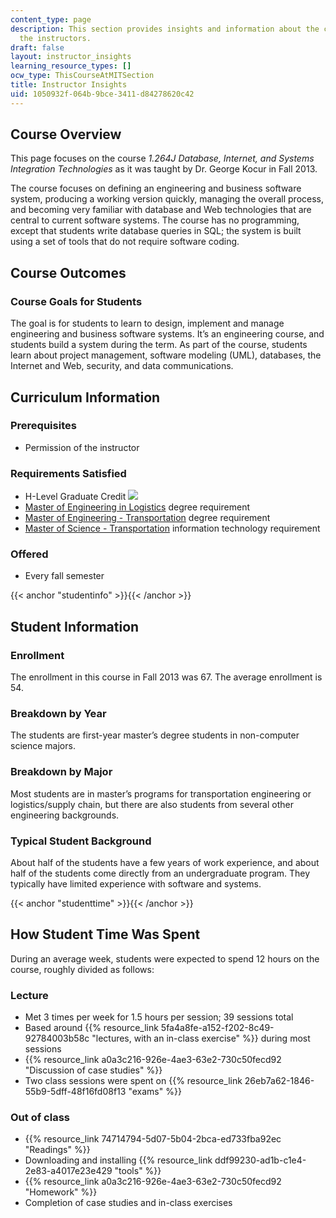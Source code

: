 ```yaml
---
content_type: page
description: This section provides insights and information about the course from
  the instructors.
draft: false
layout: instructor_insights
learning_resource_types: []
ocw_type: ThisCourseAtMITSection
title: Instructor Insights
uid: 1050932f-064b-9bce-3411-d84278620c42
---
```

## Course Overview

This page focuses on the course _1.264J Database, Internet, and Systems Integration Technologies_ as it was taught by Dr. George Kocur in Fall 2013.

The course focuses on defining an engineering and business software system, producing a working version quickly, managing the overall process, and becoming very familiar with database and Web technologies that are central to current software systems. The course has no programming, except that students write database queries in SQL; the system is built using a set of tools that do not require software coding.

## Course Outcomes

### Course Goals for Students

The goal is for students to learn to design, implement and manage engineering and business software systems. It’s an engineering course, and students build a system during the term. As part of the course, students learn about project management, software modeling (UML), databases, the Internet and Web, security, and data communications.

## Curriculum Information

### Prerequisites

- Permission of the instructor

### Requirements Satisfied

- H-Level Graduate Credit ![](/images/educator/icon-question-hlevel.png)
- [Master of Engineering in Logistics](https://scm.mit.edu/) degree requirement
- [Master of Engineering - Transportation](https://cee.mit.edu/education/graduate/graduate-degrees/) degree requirement
- [Master of Science - Transportation](http://cee.mit.edu/graduate/mst) information technology requirement

### Offered

- Every fall semester

{{< anchor "studentinfo" >}}{{< /anchor >}}

## Student Information

### Enrollment

The enrollment in this course in Fall 2013 was 67. The average enrollment is 54.

### Breakdown by Year

The students are first-year master’s degree students in non-computer science majors.

### Breakdown by Major

Most students are in master’s programs for transportation engineering or logistics/supply chain, but there are also students from several other engineering backgrounds.

### Typical Student Background

About half of the students have a few years of work experience, and about half of the students come directly from an undergraduate program. They typically have limited experience with software and systems.

{{< anchor "studenttime" >}}{{< /anchor >}}

## How Student Time Was Spent

During an average week, students were expected to spend 12 hours on the course, roughly divided as follows:

### Lecture

- Met 3 times per week for 1.5 hours per session; 39 sessions total
- Based around {{% resource_link 5fa4a8fe-a152-f202-8c49-92784003b58c "lectures, with an in-class exercise" %}} during most sessions
- {{% resource_link a0a3c216-926e-4ae3-63e2-730c50fecd92 "Discussion of case studies" %}}
- Two class sessions were spent on {{% resource_link 26eb7a62-1846-55b9-5dff-48f16fd08f13 "exams" %}}

### Out of class

- {{% resource_link 74714794-5d07-5b04-2bca-ed733fba92ec "Readings" %}}
- Downloading and installing {{% resource_link ddf99230-ad1b-c1e4-2e83-a4017e23e429 "tools" %}}
- {{% resource_link a0a3c216-926e-4ae3-63e2-730c50fecd92 "Homework" %}}
- Completion of case studies and in-class exercises